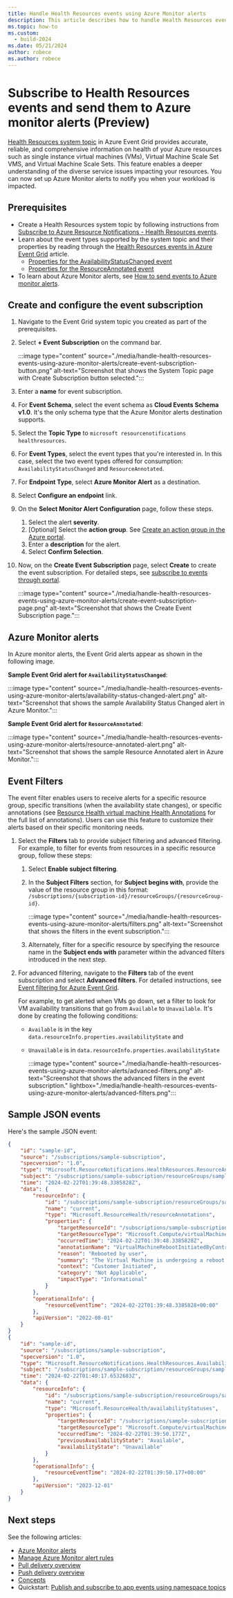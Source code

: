 ```yaml
---
title: Handle Health Resources events using Azure Monitor alerts
description: This article describes how to handle Health Resources events using Azure Monitor alerts.
ms.topic: how-to
ms.custom:
  - build-2024
ms.date: 05/21/2024
author: robece
ms.author: robece
---
```


# Subscribe to Health Resources events and send them to Azure monitor alerts (Preview)

[Health Resources system topic](event-schema-health-resources.md) in Azure Event Grid provides accurate, reliable, and comprehensive information on health of your Azure resources such as single instance virtual machines (VMs), Virtual Machine Scale Set VMS, and Virtual Machine Scale Sets. This feature enables a deeper understanding of the diverse service issues impacting your resources. You can now set up Azure Monitor alerts to notify you when your workload is impacted.

## Prerequisites

- Create a Health Resources system topic by following instructions from [Subscribe to Azure Resource Notifications - Health Resources events](subscribe-to-resource-notifications-health-resources-events.md). 
- Learn about the event types supported by the system topic and their properties by reading through the [Health Resources events in Azure Event Grid](event-schema-health-resources.md#event-types) article.
    - [Properties for the AvailabilityStatusChanged event](event-schema-health-resources.md#properties-for-the-availabilitystatuschanged-event)
    - [Properties for the ResourceAnnotated event](event-schema-health-resources.md#properties-for-the-resourceannotated-event)
- To learn about Azure Monitor alerts, see [How to send events to Azure monitor alerts](handler-azure-monitor-alerts.md).

## Create and configure the event subscription

1. Navigate to the Event Grid system topic you created as part of the prerequisites. 
1. Select **+ Event Subscription** on the command bar. 

    :::image type="content" source="./media/handle-health-resources-events-using-azure-monitor-alerts/create-event-subscription-button.png" alt-text="Screenshot that shows the System Topic page with Create Subscription button selected.":::
1. Enter a **name** for event subscription.
1. For **Event Schema**, select the event schema as **Cloud Events Schema v1.0**. It's the only schema type that the Azure Monitor alerts destination supports.
1. Select the **Topic Type** to `microsoft resourcenotifications healthresources`.
1. For **Event Types**, select the event types that you're interested in. In this case, select the two event types offered for consumption: `AvailabilityStatusChanged` and `ResourceAnnotated`.
1. For **Endpoint Type**, select **Azure Monitor Alert** as a destination.
1. Select **Configure an endpoint** link.
1. On the **Select Monitor Alert Configuration** page, follow these steps.
    1. Select the alert **severity**.
    1. [Optional] Select the **action group**. See [Create an action group in the Azure portal](../azure-monitor/alerts/action-groups.md).
    1. Enter a **description** for the alert.
    1. Select **Confirm Selection**.    
1. Now, on the **Create Event Subscription** page, select **Create** to create the event subscription. For detailed steps, see [subscribe to events through portal](subscribe-through-portal.md).

    :::image type="content" source="./media/handle-health-resources-events-using-azure-monitor-alerts/create-event-subscription-page.png" alt-text="Screenshot that shows the Create Event Subscription page.":::


## Azure Monitor alerts

In Azure monitor alerts, the Event Grid alerts appear as shown in the following image.

**Sample Event Grid alert for `AvailabilityStatusChanged`**:

:::image type="content" source="./media/handle-health-resources-events-using-azure-monitor-alerts/availability-status-changed-alert.png" alt-text="Screenshot that shows the sample Availability Status Changed alert in Azure Monitor.":::

**Sample Event Grid alert for `ResourceAnnotated`**:

:::image type="content" source="./media/handle-health-resources-events-using-azure-monitor-alerts/resource-annotated-alert.png" alt-text="Screenshot that shows the sample Resource Annotated alert in Azure Monitor.":::

## Event Filters
The event filter enables users to receive alerts for a specific resource group, specific transitions (when the availability state changes), or specific annotations (see [Resource Health virtual machine Health Annotations](../service-health/resource-health-vm-annotation.md) for the full list of annotations). Users can use this feature to customize their alerts based on their specific monitoring needs.


1. Select the **Filters** tab to provide subject filtering and advanced filtering. For example, to filter for events from resources in a specific resource group, follow these steps:
    1. Select **Enable subject filtering**.
    1. In the **Subject Filters** section, for **Subject begins with**, provide the value of the resource group in this format: `/subscriptions/{subscription-id}/resourceGroups/{resourceGroup-id}`.
    
        :::image type="content" source="./media/handle-health-resources-events-using-azure-monitor-alerts/filters.png" alt-text="Screenshot that shows the filters in the event subscription.":::        
    1. Alternately, filter for a specific resource by specifying the resource name in the **Subject ends with** parameter within the advanced filters introduced in the next step.
2.	For advanced filtering, navigate to the **Filters** tab of the event subscription and select **Advanced filters**. For detailed instructions, see [Event filtering for Azure Event Grid](event-filtering.md#advanced-filtering). 

    For example, to get alerted when VMs go down, set a filter to look for VM availability transitions that go from `Available` to `Unavailable`. It's done by creating the following conditions: 

    - `Available` is in the key `data.resourceInfo.properties.availabilityState` and
    - `Unavailable` is in `data.resourceInfo.properties.availabilityState`
    
        :::image type="content" source="./media/handle-health-resources-events-using-azure-monitor-alerts/advanced-filters.png" alt-text="Screenshot that shows the advanced filters in the event subscription." lightbox="./media/handle-health-resources-events-using-azure-monitor-alerts/advanced-filters.png":::     

  
## Sample JSON events

Here's the sample JSON event:

```json
{
    "id": "sample-id",
    "source": "/subscriptions/sample-subscription",
    "specversion": "1.0",
    "type": "Microsoft.ResourceNotifications.HealthResources.ResourceAnnotated",
    "subject": "/subscriptions/sample-subscription/resourceGroups/sample-rg/providers/Microsoft.Compute/virtualMachines/sample-machine",
    "time": "2024-02-22T01:39:48.3385828Z",
    "data": {
        "resourceInfo": {
            "id": "/subscriptions/sample-subscription/resourceGroups/sample-rg/providers/Microsoft.Compute/virtualMachines/sample-machine/providers/Microsoft.ResourceHealth/resourceAnnotations/current",
            "name": "current",
            "type": "Microsoft.ResourceHealth/resourceAnnotations",
            "properties": {
                "targetResourceId": "/subscriptions/sample-subscription/resourceGroups/sample-rg/providers/Microsoft.Compute/virtualMachines/sample-machine",
                "targetResourceType": "Microsoft.Compute/virtualMachines",
                "occurredTime": "2024-02-22T01:39:48.3385828Z",
                "annotationName": "VirtualMachineRebootInitiatedByControlPlane",
                "reason": "Rebooted by user",
                "summary": "The Virtual Machine is undergoing a reboot as requested by an authorized user or process from within the Virtual machine. No other action is required at this time. ",
                "context": "Customer Initiated",
                "category": "Not Applicable",
                "impactType": "Informational"
            }
        },
        "operationalInfo": {
            "resourceEventTime": "2024-02-22T01:39:48.3385828+00:00"
        },
        "apiVersion": "2022-08-01"
    }
}
{
    "id": "sample-id",
    "source": "/subscriptions/sample-subscription",
    "specversion": "1.0",
    "type": "Microsoft.ResourceNotifications.HealthResources.AvailabilityStatusChanged",
    "subject": "/subscriptions/sample-subscription/resourceGroups/sample-rg/providers/Microsoft.Compute/virtualMachines/sample-machine",
    "time": "2024-02-22T01:40:17.6532683Z",
    "data": {
        "resourceInfo": {
            "id": "/subscriptions/sample-subscription/resourceGroups/sample-rg/providers/Microsoft.Compute/virtualMachines/sample-machinee/providers/Microsoft.ResourceHealth/availabilityStatuses/current",
            "name": "current",
            "type": "Microsoft.ResourceHealth/availabilityStatuses",
            "properties": {
                "targetResourceId": "/subscriptions/sample-subscription/resourceGroups/sample-rg/providers/Microsoft.Compute/virtualMachines/sample-machine",
                "targetResourceType": "Microsoft.Compute/virtualMachines",
                "occurredTime": "2024-02-22T01:39:50.177Z",
                "previousAvailabilityState": "Available",
                "availabilityState": "Unavailable"
            }
        },
        "operationalInfo": {
            "resourceEventTime": "2024-02-22T01:39:50.177+00:00"
        },
        "apiVersion": "2023-12-01"
    }
}

```


## Next steps

See the following articles:

- [Azure Monitor alerts](../azure-monitor/alerts/alerts-overview.md)
- [Manage Azure Monitor alert rules](../azure-monitor/alerts/alerts-manage-alert-rules.md)
- [Pull delivery overview](pull-delivery-overview.md)
- [Push delivery overview](push-delivery-overview.md)
- [Concepts](concepts.md)
- Quickstart: [Publish and subscribe to app events using namespace topics](publish-events-using-namespace-topics.md)
